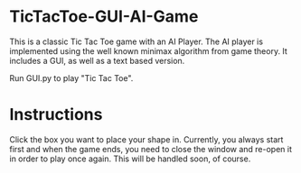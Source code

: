 # TicTacToe-GUI-AI-Game
This is a classic Tic Tac Toe game with an AI Player. The AI player is implemented using the well known minimax algorithm from game theory. It includes a GUI, as well as a text based version.

Run GUI.py to play "Tic Tac Toe".

# Instructions
Click the box you want to place your shape in. Currently, you always start first and when the game ends, you need to close the window and re-open it in order to play once again. This will be handled soon, of course.
